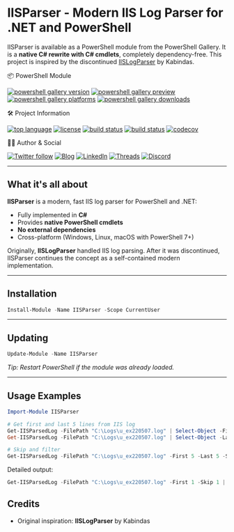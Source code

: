 ﻿# IISParser - Modern IIS Log Parser for .NET and PowerShell

IISParser is available as a PowerShell module from the PowerShell Gallery.
It is a **native C# rewrite with C# cmdlets**, completely dependency-free.
This project is inspired by the discontinued [IISLogParser](https://github.com/Kabindas/IISLogParser) by Kabindas.

📦 PowerShell Module

[![powershell gallery version](https://img.shields.io/powershellgallery/v/IISParser.svg)](https://www.powershellgallery.com/packages/IISParser)
[![powershell gallery preview](https://img.shields.io/powershellgallery/vpre/IISParser.svg?label=powershell%20gallery%20preview&colorB=yellow)](https://www.powershellgallery.com/packages/IISParser)
[![powershell gallery platforms](https://img.shields.io/powershellgallery/p/IISParser.svg)](https://www.powershellgallery.com/packages/IISParser)
[![powershell gallery downloads](https://img.shields.io/powershellgallery/dt/IISParser.svg)](https://www.powershellgallery.com/packages/IISParser)

🛠️ Project Information

[![top language](https://img.shields.io/github/languages/top/evotecit/IISParser.svg)](https://github.com/EvotecIT/IISParser)
[![license](https://img.shields.io/github/license/EvotecIT/IISParser.svg)](https://github.com/EvotecIT/IISParser)
[![build status](https://github.com/EvotecIT/IISParser/actions/workflows/test-dotnet.yml/badge.svg)](https://github.com/EvotecIT/IISParser/actions)
[![build status](https://github.com/EvotecIT/IISParser/actions/workflows/test-powershell.yml/badge.svg)](https://github.com/EvotecIT/IISParser/actions)
[![codecov](https://codecov.io/gh/EvotecIT/IISParser/branch/main/graph/badge.svg)](https://codecov.io/gh/EvotecIT/IISParser)

👨‍💻 Author & Social

[![Twitter follow](https://img.shields.io/twitter/follow/PrzemyslawKlys.svg?label=Twitter%20%40PrzemyslawKlys&style=social)](https://twitter.com/PrzemyslawKlys)
[![Blog](https://img.shields.io/badge/Blog-evotec.xyz-2A6496.svg)](https://evotec.xyz/hub)
[![LinkedIn](https://img.shields.io/badge/LinkedIn-pklys-0077B5.svg?logo=LinkedIn)](https://www.linkedin.com/in/pklys)
[![Threads](https://img.shields.io/badge/Threads-@PrzemyslawKlys-000000.svg?logo=Threads&logoColor=White)](https://www.threads.net/@przemyslaw.klys)
[![Discord](https://img.shields.io/discord/508328927853281280?style=flat-square&label=discord%20chat)](https://evo.yt/discord)

---

## What it's all about

**IISParser** is a modern, fast IIS log parser for PowerShell and .NET:

- Fully implemented in **C#**
- Provides **native PowerShell cmdlets**
- **No external dependencies**
- Cross-platform (Windows, Linux, macOS with PowerShell 7+)

Originally, **IISLogParser** handled IIS log parsing. After it was discontinued, IISParser continues the concept as a self-contained modern implementation.

---

## Installation

```powershell
Install-Module -Name IISParser -Scope CurrentUser
````

---

## Updating

```powershell
Update-Module -Name IISParser
```

*Tip: Restart PowerShell if the module was already loaded.*

---

## Usage Examples

```powershell
Import-Module IISParser

# Get first and last 5 lines from IIS log
Get-IISParsedLog -FilePath "C:\Logs\u_ex220507.log" | Select-Object -First 5
Get-IISParsedLog -FilePath "C:\Logs\u_ex220507.log" | Select-Object -Last 5

# Skip and filter
Get-IISParsedLog -FilePath "C:\Logs\u_ex220507.log" -First 5 -Last 5 -Skip 1
```

Detailed output:

```powershell
Get-IISParsedLog -FilePath "C:\Logs\u_ex220507.log" -First 1 -Skip 1 | Format-List
```


## Credits

* Original inspiration: **IISLogParser** by Kabindas